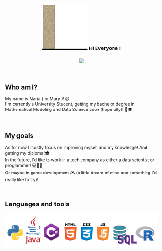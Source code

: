 <h3 align="center"> <img src="https://github.com/malasie/malasie/blob/main/hi.gif" width="150px">    Hi Everyone !  </h3>
<h3 align="center"> <img src="https://capsule-render.vercel.app/api?type=rect&color=gradient&height=2"> </h3></br>
<h2> Who am I? </h2>
<p> My name is Maria ( or Mary )! 😄 </br>
I'm currently a University Student, getting my bachelor degree in Mathematical Modeling and Data Science soon (hopefully)!  💪🎓</p>
</br>
<h2> My goals </h2>
<p> As for now I mostly focus on improving myself and my knowledge! And getting my diploma!🎓</br>
In the future, I'd like to work in a tech company as either a data scientist or programmer! 💻👩‍💻</br>
Or maybe in game development 🎮 (a little dream of mine and something I'd really like to try)! </p>
  </br>
  <h2> Languages and tools </h2>
  <img src="https://github.com/malasie/malasie/blob/main/language.png" width="700px"> 


<!--
**malasie/malasie** is a ✨ _special_ ✨ repository because its `README.md` (this file) appears on your GitHub profile.

Here are some ideas to get you started:

- 🔭 I’m currently working on ...
- 🌱 I’m currently learning ...
- 👯 I’m looking to collaborate on ...
- 🤔 I’m looking for help with ...
- 💬 Ask me about ...
- 📫 How to reach me: ...
- 😄 Pronouns: ...
- ⚡ Fun fact: ...
-->
